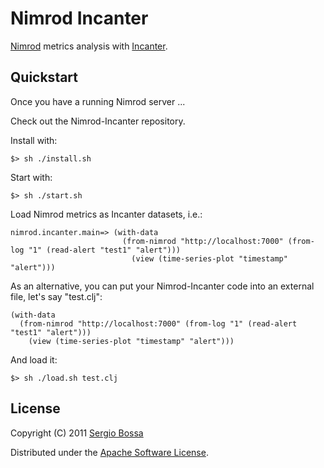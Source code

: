 # Nimrod Incanter

[Nimrod](https://github.com/sbtourist/nimrod) metrics analysis with [Incanter](http://incanter.org/).

## Quickstart

Once you have a running Nimrod server ...

Check out the Nimrod-Incanter repository.

Install with:

    $> sh ./install.sh

Start with:

    $> sh ./start.sh
 
Load Nimrod metrics as Incanter datasets, i.e.:

    nimrod.incanter.main=> (with-data 
                             (from-nimrod "http://localhost:7000" (from-log "1" (read-alert "test1" "alert"))) 
                               (view (time-series-plot "timestamp" "alert")))

As an alternative, you can put your Nimrod-Incanter code into an external file, let's say "test.clj":

    (with-data 
      (from-nimrod "http://localhost:7000" (from-log "1" (read-alert "test1" "alert"))) 
        (view (time-series-plot "timestamp" "alert")))

And load it:

    $> sh ./load.sh test.clj

## License

Copyright (C) 2011 [Sergio Bossa](http://twitter.com/sbtourist)

Distributed under the [Apache Software License](http://www.apache.org/licenses/LICENSE-2.0.html).
